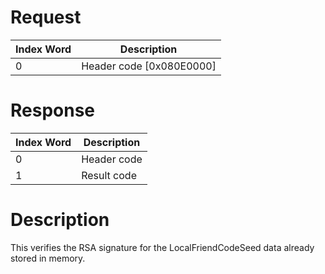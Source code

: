 # Request

| Index Word | Description                |
|------------|----------------------------|
| 0          | Header code \[0x080E0000\] |

# Response

| Index Word | Description |
|------------|-------------|
| 0          | Header code |
| 1          | Result code |

# Description

This verifies the RSA signature for the LocalFriendCodeSeed data already
stored in memory.